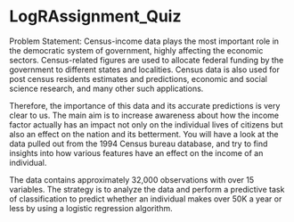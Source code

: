# LogRAssignment_Quiz

Problem Statement:
Census-income data plays the most important role in the democratic system of government, highly affecting the economic sectors. Census-related figures are used to allocate federal funding by the government to different states and localities. Census data is also used for post census residents estimates and predictions, economic and social science research, and many other such applications.

Therefore, the importance of this data and its accurate predictions is very clear to us. The main aim is to increase awareness about how the income factor actually has an impact not only on the individual lives of citizens but also an effect on the nation and its betterment. You will have a look at the data pulled out from the 1994 Census bureau database, and try to find insights into how various features have an effect on
the income of an individual. 

The data contains approximately 32,000 observations with over 15 variables. The strategy is to analyze the data and perform a predictive task of classification to predict whether an individual makes over 50K a year or less by using a logistic regression algorithm.
